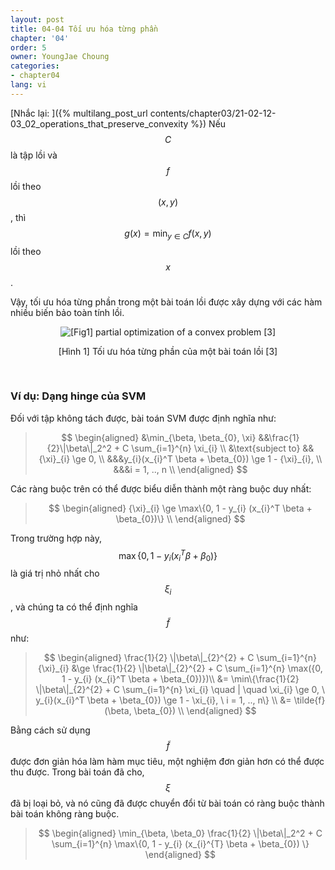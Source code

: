 ```yaml
---
layout: post
title: 04-04 Tối ưu hóa từng phần
chapter: '04'
order: 5
owner: YoungJae Choung
categories:
- chapter04
lang: vi
---
```

[Nhắc lại: ]({% multilang_post_url contents/chapter03/21-02-12-03_02_operations_that_preserve_convexity %})
Nếu $$C$$ là tập lồi và $$f$$ lồi theo $$(x,y)$$, thì $$g(x) = \min_{y \in C} f(x, y)$$ lồi theo $$x$$.

Vậy, tối ưu hóa từng phần trong một bài toán lồi được xây dựng với các hàm nhiều biến bảo toàn tính lồi.

<figure class="image" style="align: center;">
<p align="center">
  <img src="{{ site.baseurl }}/img/chapter_img/chapter04/partial-optimization.png" alt="[Fig1] partial optimization of a convex problem [3]">
  <figcaption style="text-align: center;">[Hình 1] Tối ưu hóa từng phần của một bài toán lồi [3]</figcaption>
</p>
</figure>
<br>

### Ví dụ: Dạng hinge của SVM
Đối với tập không tách được, bài toán SVM được định nghĩa như:
>$$
\begin{aligned}
&\min_{\beta, \beta_{0}, \xi} &&\frac{1}{2}\|\beta\|_2^2 + C \sum_{i=1}^{n} \xi_{i} \\
&\text{subject to} &&{\xi}_{i} \ge 0, \\ 
&&&y_{i}(x_{i}^T \beta + \beta_{0}) \ge 1 - {\xi}_{i}, \\
&&&i = 1, .., n \\
\end{aligned}
$$

Các ràng buộc trên có thể được biểu diễn thành một ràng buộc duy nhất:
> $$
\begin{aligned}
{\xi}_{i} \ge \max\{0, 1 - y_{i} (x_{i}^T \beta + \beta_{0})\} \\
\end{aligned}
$$

Trong trường hợp này, $$\max\{0, 1 - y_{i} (x_{i}^T \beta + \beta_{0})\}$$ là giá trị nhỏ nhất cho $$\xi_{i}$$, và chúng ta có thể định nghĩa $$\tilde{f}$$ như:

> $$
\begin{aligned}
\frac{1}{2} \|\beta\|_{2}^{2} + C \sum_{i=1}^{n} {\xi}_{i} &\ge \frac{1}{2} \|\beta\|_{2}^{2} + C \sum_{i=1}^{n} \max({0, 1 - y_{i} (x_{i}^T \beta + \beta_{0})})\\
&= \min\{\frac{1}{2} \|\beta\|_{2}^{2} + C \sum_{i=1}^{n} \xi_{i} \quad | \quad \xi_{i} \ge 0, \ y_{i}(x_{i}^T \beta + \beta_{0}) \ge 1 - \xi_{i}, \ i = 1, .., n\} \\
&= \tilde{f}(\beta, \beta_{0}) \\
\end{aligned}
$$


Bằng cách sử dụng $$\tilde{f}$$ được đơn giản hóa làm hàm mục tiêu, một nghiệm đơn giản hơn có thể được thu được. Trong bài toán đã cho, $$\xi$$ đã bị loại bỏ, và nó cũng đã được chuyển đổi từ bài toán có ràng buộc thành bài toán không ràng buộc.

>$$
\begin{aligned}
\min_{\beta, \beta_0} \frac{1}{2} \|\beta\|_2^2 + C \sum_{i=1}^{n} \max\{0, 1 - y_{i} (x_{i}^{T} \beta + \beta_{0}) \}
\end{aligned}
$$

